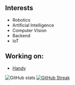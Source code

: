 ## Interests

- Robotics
- Artificial Intelligence
- Computer Vision
- Backend
- IoT

## Working on:

- [Handy](https://github.com/laviserva/Handy)

![GitHub stats](https://github-readme-stats.vercel.app/api?username=laviserva&show_icons=true&theme=transparent)
[![GitHub Streak](https://github-readme-streak-stats.herokuapp.com?user=laviserva&theme=blueberry&date_format=M%20j%5B%2C%20Y%5D)](https://git.io/streak-stats)
